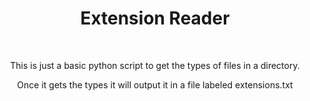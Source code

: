 <h1 align="center">Extension Reader</h1>
<br />
<p align="center">This is just a basic python script to get the types of files in a directory.</p>
<p align="center">Once it gets the types it will output it in a file labeled extensions.txt</p>
